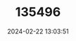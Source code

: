 ---
title: "135496"
category: "Alburnus mentoides"
draft: false
date: 2024-02-22 13:03:51
languages:
  Ukrainian: ["Селява кримська"]
  English: ["Crimean Shemaya"]
---
